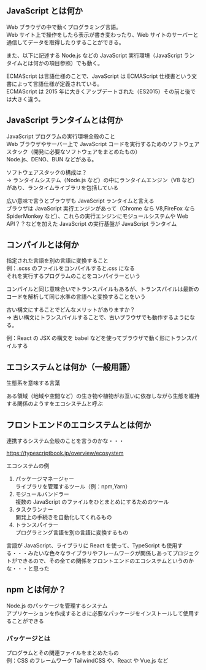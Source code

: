 ## JavaScript とは何か

Web ブラウザの中で動くプログラミング言語。  
Web サイト上で操作をしたら表示が書き変わったり、Web サイトのサーバーと通信してデータを取得したりすることができる。

また、以下に記述する Node.js などの JavaScript 実行環境（JavaScript ランタイムとは何かの項目参照）でも動く。

ECMAScript は言語仕様のことで、JavaScript は ECMAScript 仕様書という文書によって言語仕様が定義されている。  
ECMAScript は 2015 年に大きくアップデートされた（ES2015）その前と後では大きく違う。

## JavaScript ランタイムとは何か

JavaScript プログラムの実行環境全般のこと  
Web ブラウザやサーバー上で JavaScript コードを実行するためのソフトウェアスタック（開発に必要なソフトウェアをまとめたもの）  
Node.js、DENO、BUN などがある。

ソフトウェアスタックの構成は？  
→ ランタイムシステム（Node.js など）の中にランタイムエンジン（V8 など）があり、ランタイムライブラリを包括している

広い意味で言うとブラウザも JavaScript ランタイムと言える  
ブラウザは JavaScript 実行エンジンがあって（Chrome なら V8,FireFox なら SpiderMonkey など）、これらの実行エンジンにモジュールシステムや Web API？？などを加えた JavaScript の実行基盤が JavaScript ランタイム

## コンパイルとは何か

指定された言語を別の言語に変換すること  
例：.scss のファイルをコンパイルすると.css になる  
それを実行するプログラムのことをコンパイラーという

コンパイルと同じ意味合いでトランスパイルもあるが、トランスパイルは最新のコードを解析して同じ水準の言語へと変換することをいう

古い構文にすることでどんなメリットがありますか？  
→ 古い構文にトランスパイルすることで、古いブラウザでも動作するようになる。

例：React の JSX の構文を babel などを使ってブラウザで動く形にトランスパイルする

## エコシステムとは何か（一般用語）

生態系を意味する言葉

ある領域（地域や空間など）の生き物や植物がお互いに依存しながら生態を維持する関係のようすをエコシステムと呼ぶ

## フロントエンドのエコシステムとは何か

連携するシステム全般のことを言うのかな・・・

https://typescriptbook.jp/overview/ecosystem

エコシステムの例

1. パッケージマネージャー  
   ライブラリを管理するツール（例：npm,Yarn）
2. モジュールバンドラー  
   複数の JavaScript のファイルをひとまとめにするためのツール
3. タスクランナー  
   開発上の手続きを自動化してくれるもの
4. トランスパイラー  
   プログラミング言語を別の言語に変換するもの

言語が JavaScript、ライブラリに React を使って、TypeScript も使用する・・・みたいな色々なライブラリやフレームワークが関係しあってプロジェクトができるので、その全ての関係をフロントエンドのエコシステムというのかな・・・と思った

## npm とは何か？

Node.js のパッケージを管理するシステム  
アプリケーションを作成するときに必要なパッケージをインストールして使用することができる

### パッケージとは

プログラムとその関連ファイルをまとめたもの  
例：CSS のフレームワーク TailwindCSS や、React や Vue.js など
